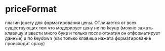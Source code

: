 priceFormat
===========

плагин jquery для форматирования цены.
ОТличается от всех существующих тем что модерирует цену не по keyup (можно зажать клавишу и ввести много букв и только после отжатия он отформатирует данные)
а по keydown (как только клавиша нажата форматирование происходит сразу)
